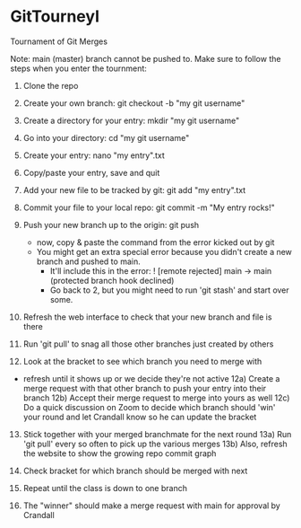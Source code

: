 # GitTourneyI

Tournament of Git Merges

Note: main (master) branch cannot be pushed to. Make sure to follow the steps when you enter the tournment:

1) Clone the repo
2) Create your own branch: git checkout -b "my git username"
3) Create a directory for your entry: mkdir "my git username"
4) Go into your directory: cd "my git username"
5) Create your entry: nano "my entry".txt
6) Copy/paste your entry, save and quit
7) Add your new file to be tracked by git: git add "my entry".txt
8) Commit your file to your local repo: git commit -m "My entry rocks!"
9) Push your new branch up to the origin: git push
    * now, copy & paste the command from the error kicked out by git
    * You might get an extra special error because you didn't create a new branch and pushed to main. 
      - It'll include this in the error:  ! [remote rejected] main -> main (protected branch hook declined)
      - Go back to 2, but you might need to run 'git stash' and start over some.
10) Refresh the web interface to check that your new branch and file is there
11) Run 'git pull' to snag all those other branches just created by others

12) Look at the bracket to see which branch you need to merge with
  * refresh until it shows up or we decide they're not active
 12a) Create a merge request with that other branch to push your entry into their branch
 12b) Accept their merge request to merge into yours as well
 12c) Do a quick discussion on Zoom to decide which branch should 'win' your round and let Crandall know so he can update the bracket

13) Stick together with your merged branchmate for the next round
 13a) Run 'git pull' every so often to pick up the various merges
 13b) Also, refresh the website to show the growing repo commit graph
14) Check bracket for which branch should be merged with next

15) Repeat until the class is down to one branch

16) The "winner" should make a merge request with main for approval by Crandall
